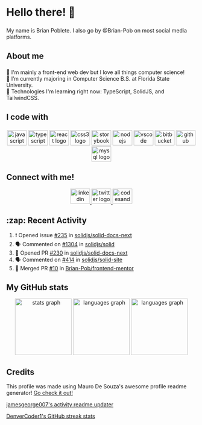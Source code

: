 <h1 align="left">Hello there! 👋</h1>

###

<p align="left">My name is Brian Poblete. I also go by @Brian-Pob on most social media platforms.</p>

###

<h2 align="left">About me</h2>

###

<p align="left">👀 I'm mainly a front-end web dev but I love all things computer science!<br>🌱 I’m currently majoring in Computer Science B.S. at Florida State University.<br>🧠 Technologies I'm learning right now: TypeScript, SolidJS, and TailwindCSS.</p>

###

<h2 align="left">I code with</h2>

###

<div align="center">
  <img src="https://cdn.jsdelivr.net/gh/devicons/devicon/icons/javascript/javascript-original.svg" height="40" width="52" alt="javascript logo"  />
  <img src="https://cdn.jsdelivr.net/gh/devicons/devicon/icons/typescript/typescript-original.svg" height="40" width="52" alt="typescript logo"  />
  <img src="https://cdn.jsdelivr.net/gh/devicons/devicon/icons/react/react-original.svg" height="40" width="52" alt="react logo"  />
  <img src="https://cdn.jsdelivr.net/gh/devicons/devicon/icons/css3/css3-original.svg" height="40" width="52" alt="css3 logo"  />
  <img src="https://cdn.jsdelivr.net/gh/devicons/devicon/icons/storybook/storybook-original.svg" height="40" width="52" alt="storybook logo"  />
  <img src="https://cdn.jsdelivr.net/gh/devicons/devicon/icons/nodejs/nodejs-original.svg" height="40" width="52" alt="nodejs logo"  />
  <img src="https://cdn.jsdelivr.net/gh/devicons/devicon/icons/vscode/vscode-original.svg" height="40" width="52" alt="vscode logo"  />
  <img src="https://cdn.jsdelivr.net/gh/devicons/devicon/icons/bitbucket/bitbucket-original.svg" height="40" width="52" alt="bitbucket logo"  />
  <img src="https://cdn.jsdelivr.net/gh/devicons/devicon/icons/github/github-original.svg" height="40" width="52" alt="github logo"  />
  <img src="https://cdn.jsdelivr.net/gh/devicons/devicon/icons/mysql/mysql-original.svg" height="40" width="52" alt="mysql logo"  />
</div>



###

<h2 align="left">Connect with me!</h2>

<div align="center">
  <a href="https://linkedin.com/in/brian-pob" target="_blank">
    <img src="https://raw.githubusercontent.com/maurodesouza/profile-readme-generator/master/src/assets/icons/social/linkedin/default.svg" width="52" height="40" alt="linkedin logo"  />
  </a>
  <a href="https://twitter.com/brianmpdotdev" target="_blank">
    <img src="https://raw.githubusercontent.com/maurodesouza/profile-readme-generator/master/src/assets/icons/social/twitter/default.svg" width="52" height="40" alt="twitter logo"  />
  </a>
  <a href="https://codesandbox.io/u/Brian-Pob" target="_blank">
    <img src="https://raw.githubusercontent.com/maurodesouza/profile-readme-generator/master/src/assets/icons/social/codesandbox/default.svg" width="52" height="40" alt="codesandbox logo"  />
  </a>
</div>

###

<h2 align="left">:zap: Recent Activity</h2>

<!--START_SECTION:activity-->
1. ❗️ Opened issue [#235](https://github.com/solidjs/solid-docs-next/issues/235) in [solidjs/solid-docs-next](https://github.com/solidjs/solid-docs-next)
2. 🗣 Commented on [#1304](https://github.com/solidjs/solid/issues/1304) in [solidjs/solid](https://github.com/solidjs/solid)
3. 💪 Opened PR [#230](https://github.com/solidjs/solid-docs-next/pull/230) in [solidjs/solid-docs-next](https://github.com/solidjs/solid-docs-next)
4. 🗣 Commented on [#414](https://github.com/solidjs/solid-site/issues/414) in [solidjs/solid-site](https://github.com/solidjs/solid-site)
5. 🎉 Merged PR [#10](https://github.com/Brian-Pob/frontend-mentor/pull/10) in [Brian-Pob/frontend-mentor](https://github.com/Brian-Pob/frontend-mentor)
<!--END_SECTION:activity-->

###

<h2 align="left">My GitHub stats</h2>


<div align="center">
  <img src="https://github-readme-stats.vercel.app/api?username=Brian-Pob&hide_title=false&hide_rank=false&show_icons=true&include_all_commits=true&count_private=true&disable_animations=false&locale=en&hide_border=false&order=1" height="150" alt="stats graph"  />
  <img src="https://github-readme-stats.vercel.app/api/top-langs?username=Brian-Pob&locale=en&hide_title=false&layout=compact&card_width=320&langs_count=5&hide_border=false&order=2" height="150" alt="languages graph"  />
  <img src="https://streak-stats.demolab.com/?user=Brian-Pob" height="150" alt="languages graph"  />
</div>


###

<h2 align="left">Credits</h2>

This profile was made using Mauro De Souza's awesome profile readme generator! [Go check it out!](https://github.com/maurodesouza/profile-readme-generator)

[jamesgeorge007's activity readme updater](https://github.com/jamesgeorge007/github-activity-readme)

[DenverCoder1's GitHub streak stats](https://github.com/DenverCoder1/github-readme-streak-stats)
###
